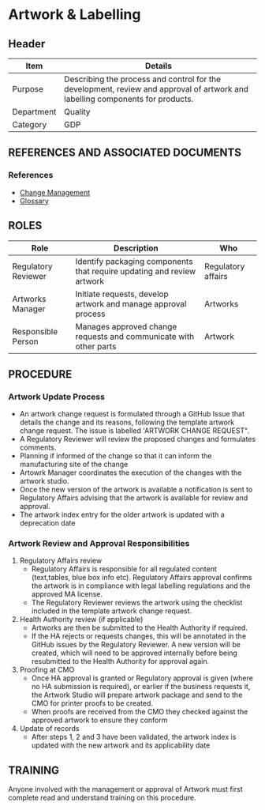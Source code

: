 # Artwork & Labelling 

## Header

|Item          |Details                                                                                    | 
|--------------|-------------------------------------------------------------------------------------------| 
|Purpose       |Describing the process and control for the development, review and approval of artwork and labelling components for products.  | 
|Department    |Quality                                                                                    |   
|Category     |GDP                                                                                        | 

## REFERENCES AND ASSOCIATED DOCUMENTS

### References

* [Change Management][UYNEF]
* [Glossary][QEAIC]

## ROLES

Role     |   Description    |   Who
------   |   --------       |  ----
Regulatory Reviewer  | Identify packaging components that require updating and review artwork | Regulatory affairs
Artworks Manager |  Initiate requests, develop artwork and manage approval process | Artworks
Responsible Person | Manages approved change requests and communicate with other parts   | Artwork

## PROCEDURE

### Artwork Update Process

* An artwork change request is formulated through a GitHub Issue that details the change and its reasons, following the template artwork change request. The issue is labelled 'ARTWORK CHANGE REQUEST".
* A Regulatory Reviewer will review the proposed changes and formulates comments.
* Planning if informed of the change so that it can inform the manufacturing site of the change
* Artowrk Manager coordinates the execution of the changes with the artwork studio.
* Once the new version of the artwork is available a notification is sent to Regulatory Affairs advising that the artwork is available for review and approval.
* The artwork index entry for the older artwork is updated with a deprecation date

### Artwork Review and Approval Responsibilities

1. Regulatory Affairs review
   * Regulatory Affairs is responsible for all regulated content (text,tables, blue box info etc). Regulatory Affairs approval confirms the artwork is in compliance with legal labelling regulations and the approved MA license.
   * The Regulatory Reviewer reviews the artwork using the checklist included in the template artwork change request.
2. Health Authority review (if applicable)
   * Artworks are then  be submitted to the Health Authority if required.
   * If the HA rejects or requests changes, this will be annotated in the GitHub issues by the Regulatory Reviewer. A new version will be created, which will need to be approved internally before being resubmitted to the Health Authority for approval again.
3. Proofing at CMO
   * Once HA approval is granted or Regulatory approval is given (where no HA submission is required), or earlier if the business requests it, the Artwork Studio will prepare artwork package and send to the CMO for printer proofs to be created.
   * When proofs are received from the CMO they checked against the approved artwork to ensure they conform
4. Update of records
   * After steps 1, 2 and 3 have been validated, the artwork index is updated with the new artwork and its applicability date



## TRAINING
Anyone involved with the management or approval of Artwork must first complete read and understand training on this procedure.

[GMP Guidelines]: https://ec.europa.eu/health/documents/eudralex/vol-4_en]
[GDP Guidelines]: https://eur-lex.europa.eu/LexUriServ/LexUriServ.do?uri=OJ:C:2013:343:0001:0014:EN:PDF
[AMXWS]: /procedures/Procedure_GDP_AMXWS_Management_of_Standard_Operating_Procedures.md
[XIDEX]: /procedures/Procedure_GDP_XIDEX_Responsible_Person.md
[BWRPX]: /procedures/Procedure_GDP_BWRPX_Documentation_Control.md
[XCEUG]: /procedures/Procedure_GDP_XCEUG_Deviations.md
[UYNEF]: /procedures/Procedure_GDP_UYNEF_Change_Control.md
[OZCFN]: /procedures/Procedure_GDP_OZCFN_Management_Review_And_Monitoring.md
[LBHIY]: /procedures/Procedure_GDP_LBHIY_Quality_Risk_Management.md
[ZWJPR]: /procedures/Procedure_GDP_ZWJPR_Training.md
[VQICE]: /procedures/Procedure_GDP_VQICE_Receipt_Of_Medicinal_Products.md
[AGTXC]: /procedures/Procedure_GDP_AGTXC_Establishing_The_Authority_Of_Suppliers_To_Supply_Medicinal_Products.md
[ZIWKI]: /procedures/Procedure_GDP_ZIWKI_Customer_Complaints.md
[VOZWP]: /procedures/Procedure_GDP_VOZWP_Recall_Procedure.md
[HBQIN]: /procedures/Procedure_GDP_HBQIN_Outsourced_Activities.md
[GMQHI]: /procedures/Procedure_GDP_GMQHI_Self_Inspections.md
[VTOMR]: /procedures/Procedure_GDP_VTOMR_Falsified_Medicinal_Products.md
[BMAXZ]: /procedures/Procedure_GDP_BMAXZ_Medicinal_Product_Returns.md
[YUISV]: /procedures/Procedure_GDP_YUISV_CAPA.md
[QEAIC]: /procedures/Document_QEAIC_Glossary.md
[GGNHM]: /procedures/Procedure_GDP_GGNHM_Reporting_of_Adverse_Events.md
